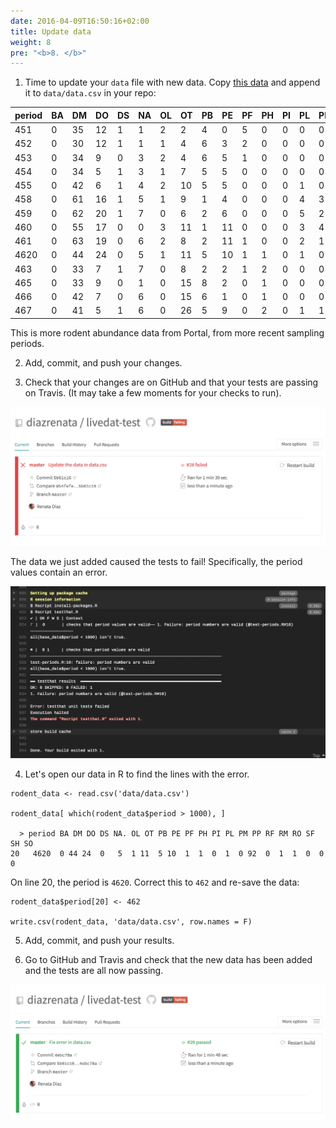 ```yaml
---
date: 2016-04-09T16:50:16+02:00
title: Update data
weight: 8
pre: "<b>8. </b>"
---
```


1. Time to update your `data` file with new data. Copy [this data](/static/sample-data/new-data.csv) and append it to `data/data.csv` in your repo:

| period | BA | DM | DO | DS | NA | OL | OT | PB | PE | PF | PH | PI | PL | PM | PP  | RF | RM | RO | SF | SH | SO |
|--------|----|----|----|----|----|----|----|----|----|----|----|----|----|----|-----|----|----|----|----|----|----|
| 451    | 0  | 35 | 12 | 1  | 1  | 2  | 2  | 4  | 0  | 5  | 0  | 0  | 0  | 0  | 84  | 0  | 0  | 0  | 1  | 0  | 0  |
| 452    | 0  | 30 | 12 | 1  | 1  | 1  | 4  | 6  | 3  | 2  | 0  | 0  | 0  | 0  | 93  | 0  | 0  | 0  | 0  | 0  | 0  |
| 453    | 0  | 34 | 9  | 0  | 3  | 2  | 4  | 6  | 5  | 1  | 0  | 0  | 0  | 0  | 76  | 0  | 0  | 0  | 0  | 0  | 0  |
| 454    | 0  | 34 | 5  | 1  | 3  | 1  | 7  | 5  | 5  | 0  | 0  | 0  | 0  | 0  | 38  | 0  | 0  | 0  | 0  | 0  | 0  |
| 455    | 0  | 42 | 6  | 1  | 4  | 2  | 10 | 5  | 5  | 0  | 0  | 0  | 1  | 0  | 9   | 0  | 0  | 0  | 0  | 1  | 0  |
| 458    | 0  | 61 | 16 | 1  | 5  | 1  | 9  | 1  | 4  | 0  | 0  | 0  | 4  | 3  | 0   | 0  | 11 | 2  | 0  | 3  | 0  |
| 459    | 0  | 62 | 20 | 1  | 7  | 0  | 6  | 2  | 6  | 0  | 0  | 0  | 5  | 2  | 2   | 1  | 10 | 2  | 0  | 1  | 0  |
| 460    | 0  | 55 | 17 | 0  | 0  | 3  | 11 | 1  | 11 | 0  | 0  | 0  | 3  | 4  | 44  | 0  | 10 | 4  | 0  | 0  | 0  |
| 461    | 0  | 63 | 19 | 0  | 6  | 2  | 8  | 2  | 11 | 1  | 0  | 0  | 2  | 1  | 44  | 1  | 1  | 0  | 0  | 8  | 0  |
| 4620   | 0  | 44 | 24 | 0  | 5  | 1  | 11 | 5  | 10 | 1  | 1  | 0  | 1  | 0  | 92  | 0  | 1  | 1  | 0  | 0  | 0  |
| 463    | 0  | 33 | 7  | 1  | 7  | 0  | 8  | 2  | 2  | 1  | 2  | 0  | 0  | 0  | 108 | 0  | 0  | 0  | 0  | 2  | 0  |
| 465    | 0  | 33 | 9  | 0  | 1  | 0  | 15 | 8  | 2  | 0  | 1  | 0  | 0  | 0  | 158 | 1  | 0  | 0  | 0  | 0  | 0  |
| 466    | 0  | 42 | 7  | 0  | 6  | 0  | 15 | 6  | 1  | 0  | 1  | 0  | 0  | 0  | 213 | 0  | 0  | 0  | 0  | 0  | 0  |
| 467    | 0  | 41 | 5  | 1  | 6  | 0  | 26 | 5  | 9  | 0  | 2  | 0  | 1  | 1  | 94  | 0  | 1  | 0  | 0  | 1  | 0  |

  This is more rodent abundance data from Portal, from more recent sampling periods.

2. Add, commit, and push your changes.

3. Check that your changes are on GitHub and that your tests are passing on Travis. (It may take a few moments for your checks to run).

  ![Screenshot of failed Travis build](/static/screenshots/travis-update-data-failed.png)

  The data we just added caused the tests to fail! Specifically, the period values contain an error.

  ![Screenshot of failed Travis log](/static/screenshots/travis-failed-test.png)

4. Let's open our data in R to find the lines with the error.

  ```{r}
  rodent_data <- read.csv('data/data.csv')
  
  rodent_data[ which(rodent_data$period > 1000), ]
  
    > period BA DM DO DS NA. OL OT PB PE PF PH PI PL PM PP RF RM RO SF SH SO
20   4620  0 44 24  0   5  1 11  5 10  1  1  0  1  0 92  0  1  1  0  0  0
  ```

  On line 20, the period is `4620`. Correct this to `462` and re-save the data:

  ```{r}
  rodent_data$period[20] <- 462

  write.csv(rodent_data, 'data/data.csv', row.names = F)

  ```

5. Add, commit, and push your results.

6. Go to GitHub and Travis and check that the new data has been added and the tests are all now passing.

  ![Screenshot of fixed Travis build](/static/screenshots/travis_fixed_error.png)
